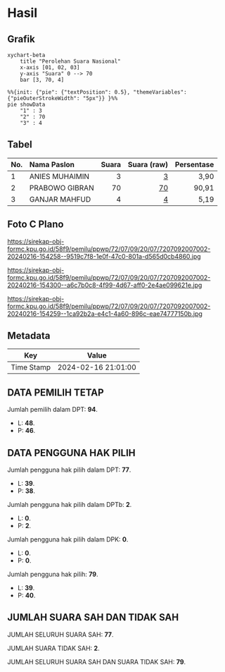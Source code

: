 # Hasil

## Grafik

```mermaid
xychart-beta
    title "Perolehan Suara Nasional"
    x-axis [01, 02, 03]
    y-axis "Suara" 0 --> 70
    bar [3, 70, 4]
```

```mermaid
%%{init: {"pie": {"textPosition": 0.5}, "themeVariables": {"pieOuterStrokeWidth": "5px"}} }%%
pie showData
    "1" : 3
    "2" : 70
    "3" : 4
```

## Tabel

| No. | Nama Paslon    | Suara | Suara (raw) | Persentase |
|:--- |:-------------- | -----:| -----------:| ----------:|
| 1   | ANIES MUHAIMIN | 3     | [3][p-1]    | 3,90       |
| 2   | PRABOWO GIBRAN | 70    | [70][p-2]   | 90,91      |
| 3   | GANJAR MAHFUD  | 4     | [4][p-3]    | 5,19       |


[p-1]: https://github.com/gigit-pemilu/pemilu-2024/blob/main/pilpres/hitung-suara/sub/72-sulawesi-tengah/sub/07-banggai-kepulauan/sub/09-bulagi-selatan/sub/2007-sabelak/sub/002-tps/sub/paslon-1.txt
[p-2]: https://github.com/gigit-pemilu/pemilu-2024/blob/main/pilpres/hitung-suara/sub/72-sulawesi-tengah/sub/07-banggai-kepulauan/sub/09-bulagi-selatan/sub/2007-sabelak/sub/002-tps/sub/paslon-2.txt
[p-3]: https://github.com/gigit-pemilu/pemilu-2024/blob/main/pilpres/hitung-suara/sub/72-sulawesi-tengah/sub/07-banggai-kepulauan/sub/09-bulagi-selatan/sub/2007-sabelak/sub/002-tps/sub/paslon-3.txt

## Foto C Plano

https://sirekap-obj-formc.kpu.go.id/58f9/pemilu/ppwp/72/07/09/20/07/7207092007002-20240216-154258--9519c7f8-1e0f-47c0-801a-d565d0cb4860.jpg

https://sirekap-obj-formc.kpu.go.id/58f9/pemilu/ppwp/72/07/09/20/07/7207092007002-20240216-154300--a6c7b0c8-4f99-4d67-aff0-2e4ae099621e.jpg

https://sirekap-obj-formc.kpu.go.id/58f9/pemilu/ppwp/72/07/09/20/07/7207092007002-20240216-154259--1ca92b2a-e4c1-4a60-896c-eae74777150b.jpg


## Metadata

| Key        | Value               |
| ---------- | ------------------- |
| Time Stamp | 2024-02-16 21:01:00 |


## DATA PEMILIH TETAP

Jumlah pemilih dalam DPT: **94**.
 * L: **48**.
 * P: **46**.

## DATA PENGGUNA HAK PILIH

Jumlah pengguna hak pilih dalam DPT: **77**.
 * L: **39**.
 * P: **38**.

Jumlah pengguna hak pilih dalam DPTb: **2**.
 * L: **0**.
 * P: **2**.

Jumlah pengguna hak pilih dalam DPK: **0**.
 * L: **0**.
 * P: **0**.

Jumlah pengguna hak pilih: **79**.
 * L: **39**.
 * P: **40**.

## JUMLAH SUARA SAH DAN TIDAK SAH

JUMLAH SELURUH SUARA SAH: **77**.

JUMLAH SUARA TIDAK SAH: **2**.

JUMLAH SELURUH SUARA SAH DAN SUARA TIDAK SAH: **79**.


